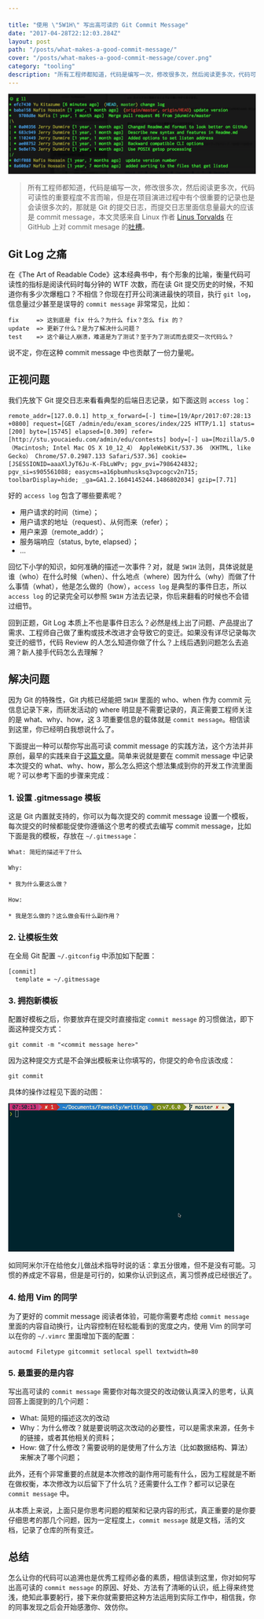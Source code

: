 ```yaml
---

title: "使用 \"5W1H\" 写出高可读的 Git Commit Message"
date: "2017-04-28T22:12:03.284Z"
layout: post
path: "/posts/what-makes-a-good-commit-message/"
cover: "/posts/what-makes-a-good-commit-message/cover.png"
category: "tooling"
description: "所有工程师都知道，代码是编写一次，修改很多次，然后阅读更多次，代码可读性的重要程度不言而喻，但是在项目演进过程中有个很重要的记录也是会读很多次的，那就是 Git 的提交日志，而提交日志里面信息量最大的应该是 commit message，如何写出高可读的 commit message？"
---
```


![cover](./cover.png)

> 所有工程师都知道，代码是编写一次，修改很多次，然后阅读更多次，代码可读性的重要程度不言而喻，但是在项目演进过程中有个很重要的记录也是会读很多次的，那就是 Git 的提交日志，而提交日志里面信息量最大的应该是 commit message，本文灵感来自 Linux 作者 [Linus Torvalds](https://github.com/torvalds) 在 GitHub 上对 commit mesage 的[吐槽](https://github.com/torvalds/linux/pull/17#issuecomment-5659933)。

## Git Log 之痛

在《The Art of Readable Code》这本经典书中，有个形象的比喻，衡量代码可读性的指标是阅读代码时每分钟的 WTF 次数，而在读 Git 提交历史的时候，不知道你有多少次爆粗口？不相信？你现在打开公司演进最快的项目，执行 `git log`，信息量过少甚至是误导的 `commit message` 非常常见，比如：

```
fix     => 这到底是 fix 什么？为什么 fix？怎么 fix 的？
update  => 更新了什么？是为了解决什么问题？
test    => 这个最让人崩溃，难道是为了测试？至于为了测试而去提交一次代码么？
```

说不定，你在这种 commit message 中也贡献了一份力量呢。

## 正视问题

我们先放下 Git 提交日志来看看典型的后端日志记录，如下面这则 `access log`：

```
remote_addr=[127.0.0.1] http_x_forward=[-] time=[19/Apr/2017:07:28:13 +0800] request=[GET /admin/edu/exam_scores/index/225 HTTP/1.1] status=[200] byte=[15745] elapsed=[0.309] refer=[http://stu.youcaiedu.com/admin/edu/contests] body=[-] ua=[Mozilla/5.0 （Macintosh; Intel Mac OS X 10_12_4） AppleWebKit/537.36 （KHTML, like Gecko） Chrome/57.0.2987.133 Safari/537.36] cookie=[JSESSIONID=aaaXlJyT6Ju-K-FbLuWPv; pgv_pvi=7986424832; pgv_si=s905561088; easycms=a16pbumhusksq3vpcogcv2n715; toolbarDisplay=hide; _ga=GA1.2.1604145244.1486802034] gzip=[7.71]
```

好的 `access log` 包含了哪些要素呢？

* 用户请求的时间（time）；
* 用户请求的地址（request）、从何而来（refer）；
* 用户来源（remote_addr）；
* 服务端响应（status, byte, elapsed）；
* ...

回忆下小学的知识，如何准确的描述一次事件？对，就是 `5W1H` 法则，具体说就是谁（who）在什么时候（when）、什么地点（where）因为什么（why）而做了什么事情（what），他是怎么做的（how），`access log` 是典型的事件日志，所以 `access log` 的记录完全可以参照 `5W1H` 方法去记录，你后来翻看的时候也不会错过细节。

回到正题，Git Log 本质上不也是事件日志么？必然是线上出了问题、产品提出了需求、工程师自己做了重构或技术改进才会导致它的变迁。如果没有详尽记录每次变迁的细节，代码 Review 的人怎么知道你做了什么？上线后遇到问题怎么去追溯？新人接手代码怎么去理解？

## 解决问题

因为 Git 的特殊性，Git 内核已经能把 `5W1H` 里面的 who、when 作为 commit 元信息记录下来，而研发活动的 where 明显是不需要记录的，真正需要工程师关注的是 what、why、how，这 3 项重要信息的载体就是 `commit message`。相信读到这里，你已经明白我想说什么了。

下面提出一种可以帮你写出高可读 commit message 的实践方法，这个方法并非原创，最早的实践来自于[这篇文章](https://robots.thoughtbot.com/better-commit-messages-with-a-gitmessage-template)。简单来说就是要在 commit message 中记录本次提交的 what、why、how，那么怎么把这个想法集成到你的开发工作流里面呢？可以参考下面的步骤来完成：

### 1. 设置 .gitmessage 模板

这是 Git 内置就支持的，你可以为每次提交的 commit message 设置一个模板，每次提交的时候都能促使你遵循这个思考的模式去编写 commit message，比如下面是我的模板，存放在 `~/.gitmessage`：

```
What: 简短的描述干了什么

Why:

* 我为什么要这么做？

How:

* 我是怎么做的？这么做会有什么副作用？
```

### 2. 让模板生效

在全局 Git 配置 `~/.gitconfig` 中添加如下配置：

```
[commit]
  template = ~/.gitmessage
```

### 3. 拥抱新模板

配置好模板之后，你要放弃在提交时直接指定 `commit message` 的习惯做法，即下面这种提交方式：

```
git commit -m "<commit message here>"
```

因为这种提交方式是不会弹出模板来让你填写的，你提交的命令应该改成：

```
git commit
```

具体的操作过程见下面的动图：

![](./git-commit-message.gif)

如同阿米尔汗在给他女儿做战术指导时说的话：拿五分很难，但不是没有可能。习惯的养成定不容易，但是是可行的，如果你认识到这点，离习惯养成已经很近了。

### 4. 给用 Vim 的同学

为了更好的 commit message 阅读者体验，可能你需要考虑给 `commit message` 里面的内容自动换行，让内容控制在轻松能看到的宽度之内，使用 Vim 的同学可以在你的 `~/.vimrc` 里面增加下面的配置：

```
autocmd Filetype gitcommit setlocal spell textwidth=80
```

### 5. 最重要的是内容

写出高可读的 `commit message` 需要你对每次提交的改动做认真深入的思考，认真回答上面提到的几个问题：

* What: 简短的描述这次的改动
* Why：为什么修改？就是要说明这次改动的必要性，可以是需求来源，任务卡的链接，或者其他相关的资料；
* How: 做了什么修改？需要说明的是使用了什么方法（比如数据结构、算法）来解决了哪个问题；

此外，还有个非常重要的点就是本次修改的副作用可能有什么，因为工程就是不断在做权衡，本次修改为以后留下了什么坑？还需要什么工作？都可以记录在 `commit message` 中。

从本质上来说，上面只是你思考问题的框架和记录内容的形式，真正重要的是你要仔细思考的那几个问题，因为一定程度上，`commit message` 就是文档，活的文档，记录了仓库的所有变迁。

## 总结

怎么让你的代码可以追溯也是优秀工程师必备的素质，相信读到这里，你对如何写出高可读的 `commit message` 的原因、好处、方法有了清晰的认识，纸上得来终觉浅，绝知此事要躬行，接下来你就需要把这种方法运用到实际工作中，相信我，你的同事发现之后会开始感激你、效仿你。
